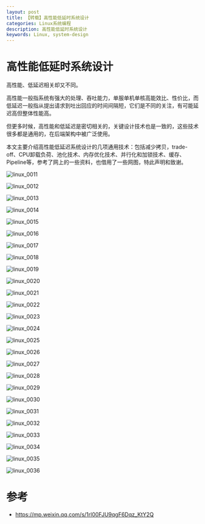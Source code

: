 ```yaml
---
layout: post
title: 【转载】高性能低延时系统设计
categories: Linux系统编程
description: 高性能低延时系统设计
keywords: Linux, system-design
---
```


# 高性能低延时系统设计
高性能、低延迟相关却又不同。

高性能一般指系统有强大的处理、吞吐能力，单服单机单核高能效比、性价比，而低延迟一般指从提出请求到吐出回应的时间间隔短，它们是不同的关注，有可能延迟高但整体性能高。

但更多时候，高性能和低延迟是密切相关的，关键设计技术也是一致的，这些技术很多都是通用的，在后端架构中被广泛使用。

本文主要介绍高性能低延迟系统设计的几项通用技术：包括减少拷贝，trade-off、CPU卸载负荷、池化技术、内存优化技术、并行化和加锁技术、缓存、Pipeline等，参考了网上的一些资料，也借用了一些网图，特此声明和致谢。

![linux_0011](/images/posts/linux/linux_0011.jpg)

![linux_0012](/images/posts/linux/linux_0012.jpg)

![linux_0013](/images/posts/linux/linux_0013.jpg)

![linux_0014](/images/posts/linux/linux_0014.jpg)

![linux_0015](/images/posts/linux/linux_0015.jpg)

![linux_0016](/images/posts/linux/linux_0016.jpg)

![linux_0017](/images/posts/linux/linux_0017.jpg)

![linux_0018](/images/posts/linux/linux_0018.jpg)

![linux_0019](/images/posts/linux/linux_0019.jpg)

![linux_0020](/images/posts/linux/linux_0020.jpg)

![linux_0021](/images/posts/linux/linux_0021.jpg)

![linux_0022](/images/posts/linux/linux_0022.jpg)

![linux_0023](/images/posts/linux/linux_0023.jpg)

![linux_0024](/images/posts/linux/linux_0024.jpg)

![linux_0025](/images/posts/linux/linux_0025.jpg)

![linux_0026](/images/posts/linux/linux_0026.jpg)

![linux_0027](/images/posts/linux/linux_0027.jpg)

![linux_0028](/images/posts/linux/linux_0028.jpg)

![linux_0029](/images/posts/linux/linux_0029.jpg)

![linux_0030](/images/posts/linux/linux_0030.jpg)

![linux_0031](/images/posts/linux/linux_0031.jpg)

![linux_0032](/images/posts/linux/linux_0032.jpg)

![linux_0033](/images/posts/linux/linux_0033.jpg)

![linux_0034](/images/posts/linux/linux_0034.jpg)

![linux_0035](/images/posts/linux/linux_0035.jpg)

![linux_0036](/images/posts/linux/linux_0036.jpg)


# 参考

- https://mp.weixin.qq.com/s/1rl00FJU9qgF6Dqz_KtY2Q
